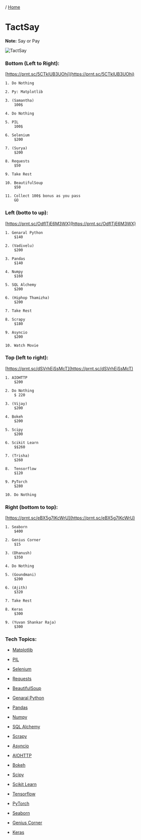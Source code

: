 / [Home](index.md)

# TactSay

**Note:** Say or Pay


![TactSay](https://github.com/tactlabs/wiki/blob/master/images/tactsay-2.1.jpg?raw=true)

### Bottom (Left to Right):
[https://prnt.sc/5CTklUB3UOhj](https://prnt.sc/5CTklUB3UOhj)
```
1. Do Nothing

2. Py: Matplotlib

3. (Samantha)
	100$

4. Do Nothing

5. PIL
	100$

6. Selenium
	$200

7. (Surya)
	$200

8. Requests
	$50

9. Take Rest

10. BeautifulSoup
	$50

11. Collect 100$ bonus as you pass
	GO
```



### Left (botto to up):
[https://prnt.sc/OdflTjE6M3WX](https://prnt.sc/OdflTjE6M3WX)
```
1. Genaral Python
	$140

2. (Vadivelu)
	$200

3. Pandas
	$140

4. Numpy
	$160

5. SQL Alchemy
	$200

6. (Hiphop Thamizha)
	$200

7. Take Rest

8. Scrapy
	$180

9. Asyncio
	$200

10. Watch Movie
```




### Top (left to right):
[https://prnt.sc/dSVrhEjSsMcT](https://prnt.sc/dSVrhEjSsMcT)
```
1. AIOHTTP
	$200

2. Do Nothing
	$ 220

3. (Vijay)
	$200

4. Bokeh
	$200

5. Scipy
	$200

6. Scikit Learn
	$$260

7. (Trisha)
	$260

8.  Tensorflow
	$120

9. PyTorch
	$280

10. Do Nothing
```



### Right (bottom to top):
[https://prnt.sc/eBX5g7IKcWrU](https://prnt.sc/eBX5g7IKcWrU)
```
1. Seaborn
	$400

2. Genius Corner
	$15

3. (Dhanush)
	$350

4. Do Nothing

5. (Goundmani)
	$200

6. (Ajith)
	$320

7. Take Rest

8. Keras
	$300

9. (Yuvan Shankar Raja)
	$300
```



### Tech Topics:

- [Matplotlib](ts-1-matplotlib.md)

- [PIL](ts-2-PIL.md)

- [Selenium](ts-3-selenium.md)

- [Requests](ts-4-requests.md)

- [BeautifulSoup](ts-5-beautifulsoup.md)

- [Genaral Python](ts-6-general-python.md)

- [Pandas](ts-7-pandas.md)

- [Numpy](ts-8-numpy.md)

- [SQL Alchemy](ts-9-sqlalchemy.md)

- [Scrapy](ts-0-template.md)

- [Asyncio](ts-0-template.md)

- [AIOHTTP](ts-0-template.md)

- [Bokeh](ts-0-template.md)

- [Scipy](ts-0-template.md)

- [Scikit Learn](ts-0-template.md)

- [Tensorflow](ts-0-template.md)

- [PyTorch](ts-0-template.md)

- [Seaborn](ts-0-template.md)

- [Genius Corner](ts-0-template.md)

- [Keras](ts-0-template.md)